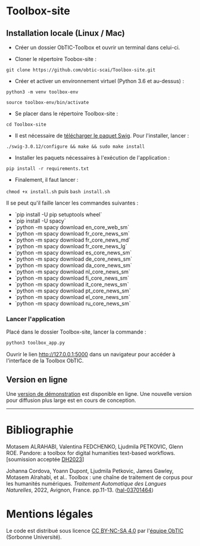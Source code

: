 # Toolbox-site

## Installation locale (Linux / Mac)

- Créer un dossier ObTIC-Toolbox et ouvrir un terminal dans celui-ci.

- Cloner le répertoire Toobox-site :

`git clone https://github.com/obtic-scai/Toolbox-site.git`

- Créer et activer un environnement virtuel (Python 3.6 et au-dessus) :

`python3 -m venv toolbox-env`

`source toolbox-env/bin/activate`

- Se placer dans le répertoire Toolbox-site :

`cd Toolbox-site`

- Il est nécessaire de [télécharger le paquet Swig](https://sourceforge.net/projects/swig/files/swig/swig-3.0.12/swig-3.0.12.tar.gz/download?use_mirror=netix). Pour l'installer, lancer :

`./swig-3.0.12/configure && make && sudo make install`

- Installer les paquets nécessaires à l'exécution de l'application :

`pip install -r requirements.txt`

- Finalement, il faut lancer :

`chmod +x install.sh` puis `bash install.sh`

Il se peut qu'il faille lancer les commandes suivantes : 

<ul>
<li>`pip install -U pip setuptools wheel`</li>
<li>`pip install -U spacy`</li>
<li>`python -m spacy download en_core_web_sm`</li>
<li>`python -m spacy download fr_core_news_sm`</li>
<li>`python -m spacy download fr_core_news_md`</li>
<li>`python -m spacy download fr_core_news_lg`</li>
<li>`python -m spacy download es_core_news_sm`</li>
<li>`python -m spacy download de_core_news_sm`</li>
<li>`python -m spacy download da_core_news_sm`</li>
<li>`python -m spacy download nl_core_news_sm`</li>
<li>`python -m spacy download fi_core_news_sm`</li>
<li>`python -m spacy download it_core_news_sm`</li>
<li>`python -m spacy download pt_core_news_sm`</li>
<li>`python -m spacy download el_core_news_sm`</li>
<li>`python -m spacy download ru_core_news_sm`</li>
</ul>
  
### Lancer l'application

Placé dans le dossier Toolbox-site, lancer la commande :

```bash
python3 toolbox_app.py
```

Ouvrir le lien http://127.0.0.1:5000 dans un navigateur pour accéder à l'interface de la Toolbox ObTIC.

## Version en ligne

Une [version de démonstration](https://obtic-gpu1.mesu.sorbonne-universite.fr:8550/) est disponible en ligne.
Une nouvelle version pour diffusion plus large est en cours de conception.

____



# Bibliographie

Motasem ALRAHABI, Valentina FEDCHENKO, Ljudmila PETKOVIC, Glenn ROE. Pandore: a toolbox for digital humanities text-based workflows. [soumission acceptée [DH2023](https://dh2023.adho.org/?page_id=390)]

Johanna Cordova, Yoann Dupont, Ljudmila Petkovic, James Gawley, Motasem Alrahabi, et al.. Toolbox : une chaîne de traitement de corpus pour les humanités numériques. *Traitement Automatique des Langues Naturelles*, 2022, Avignon, France. pp.11-13. ⟨[hal-03701464](https://hal.archives-ouvertes.fr/TALN-RECITAL2022/hal-03701464)⟩


# Mentions légales

Le code est distribué sous licence [CC BY-NC-SA 4.0](https://creativecommons.org/licenses/by-nc-sa/4.0/) par l'[équipe ObTIC](https://obtic.sorbonne-universite.fr/) (Sorbonne Université).

# 
